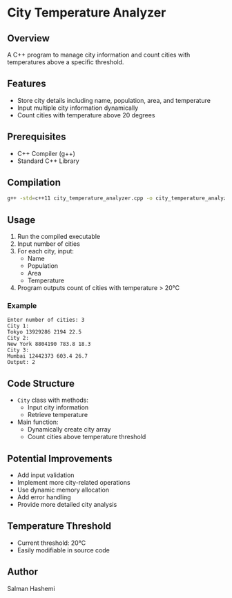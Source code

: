 # City Temperature Analyzer

## Overview
A C++ program to manage city information and count cities with temperatures above a specific threshold.

## Features
- Store city details including name, population, area, and temperature
- Input multiple city information dynamically
- Count cities with temperature above 20 degrees

## Prerequisites
- C++ Compiler (g++)
- Standard C++ Library

## Compilation
```bash
g++ -std=c++11 city_temperature_analyzer.cpp -o city_temperature_analyzer
```

## Usage
1. Run the compiled executable
2. Input number of cities
3. For each city, input:
   - Name
   - Population
   - Area
   - Temperature
4. Program outputs count of cities with temperature > 20°C

### Example
```
Enter number of cities: 3
City 1: 
Tokyo 13929286 2194 22.5
City 2:
New York 8804190 783.8 18.3
City 3:
Mumbai 12442373 603.4 26.7
Output: 2
```

## Code Structure
- `City` class with methods:
  - Input city information
  - Retrieve temperature
- Main function:
  - Dynamically create city array
  - Count cities above temperature threshold

## Potential Improvements
- Add input validation
- Implement more city-related operations
- Use dynamic memory allocation
- Add error handling
- Provide more detailed city analysis

## Temperature Threshold
- Current threshold: 20°C
- Easily modifiable in source code

## Author
Salman Hashemi
